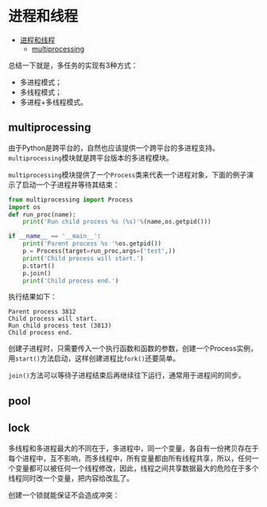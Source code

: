 # 进程和线程
<!-- @import "[TOC]" {cmd="toc" depthFrom=1 depthTo=6 orderedList=false} -->

<!-- code_chunk_output -->

* [进程和线程](#进程和线程)
	* [multiprocessing](#multiprocessing)

<!-- /code_chunk_output -->
总结一下就是，多任务的实现有3种方式：
* 多进程模式；
* 多线程模式；
* 多进程+多线程模式。
## multiprocessing
由于Python是跨平台的，自然也应该提供一个跨平台的多进程支持。`multiprocessing`模块就是跨平台版本的多进程模块。

`multiprocessing`模块提供了一个`Process`类来代表一个进程对象，下面的例子演示了启动一个子进程并等待其结束：

```python
from multiprocessing import Process
import os
def run_proc(name):
    print('Run child process %s (%s)'%(name,os.getpid()))

if __name__ == '__main__':
    print('Parent process %s '%os.getpid())
    p = Process(target=run_proc,args=('test',))
    print('Child process will start.')
    p.start()
    p.join()
    print('Child process end.')
```
执行结果如下：
```
Parent process 3812 
Child process will start.
Run child process test (3813)
Child process end.
```
创建子进程时，只需要传入一个执行函数和函数的参数，创建一个Process实例，用`start()`方法启动，这样创建进程比`fork()`还要简单。

`join()`方法可以等待子进程结束后再继续往下运行，通常用于进程间的同步。
## pool

## lock
多线程和多进程最大的不同在于，多进程中，同一个变量，各自有一份拷贝存在于每个进程中，互不影响，而多线程中，所有变量都由所有线程共享，所以，任何一个变量都可以被任何一个线程修改，因此，线程之间共享数据最大的危险在于多个线程同时改一个变量，把内容给改乱了。

创建一个锁就能保证不会造成冲突：

